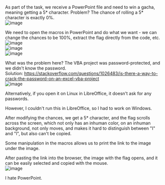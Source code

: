 As part of the task, we receive a PowerPoint file and need to win a gacha, meaning getting a 5* character.
Problem? The chance of rolling a 5* character is exactly 0%.  
![image](https://github.com/s24306/CTF/assets/91730770/33da7dbd-38ee-4f0e-afca-9e1297f9781b)  

We need to open the macros in PowerPoint and do what we want - we can change the chances to be 100%, extract the flag directly from the code, etc.  
![image](https://github.com/s24306/CTF/assets/91730770/b94ba70c-c0f4-4463-929a-8f7040ab878b)  
![image](https://github.com/s24306/CTF/assets/91730770/f9cb1d05-27dd-4b3b-b615-835237e24ae0)  
![image](https://github.com/s24306/CTF/assets/91730770/8932f84c-8c6a-4f5b-8e5a-09a97a40aefc)  

What was the problem here?
The VBA project was password-protected, and we didn't know the password.  
Solution: <https://stackoverflow.com/questions/1026483/is-there-a-way-to-crack-the-password-on-an-excel-vba-project>  
![image](https://github.com/s24306/CTF/assets/91730770/760e80ba-b588-448c-ad4c-6001104a0c9a)  

Alternatively, if you open it on Linux in LibreOffice, it doesn't ask for any passwords.

However, I couldn't run this in LibreOffice, so I had to work on Windows.

After modifying the chances, we get a 5* character, and the flag scrolls across the screen, which not only has an inhuman color, on an inhuman background, not only moves, and makes it hard to distinguish between "I" and "l", but also can't be copied.

Some manipulation in the macros allows us to print the link to the image under the image.

After pasting the link into the browser, the image with the flag opens, and it can be easily selected and copied with the mouse.  
![image](https://github.com/s24306/CTF/assets/91730770/b60865dd-9fed-4b87-8ca9-89986dde596c)  

I hate PowerPoint.
